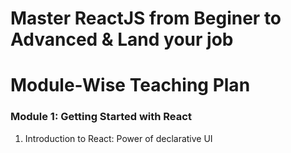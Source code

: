 # Master ReactJS from Beginer to Advanced & Land your job

# Module-Wise Teaching Plan

### Module 1: Getting Started with React

1. Introduction to React: Power of declarative UI